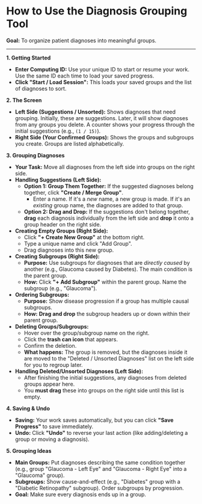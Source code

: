 # How to Use the Diagnosis Grouping Tool

**Goal:** To organize patient diagnoses into meaningful groups.

---

**1. Getting Started**

* **Enter Computing ID:** Use your unique ID to start or resume your work. Use the same ID each time to load your saved progress.
* **Click "Start / Load Session":** This loads your saved groups and the list of diagnoses to sort.

**2. The Screen**

* **Left Side (Suggestions / Unsorted):** Shows diagnoses that need grouping. Initially, these are suggestions. Later, it will show diagnoses from any groups you delete. A counter shows your progress through the initial suggestions (e.g., `(1 / 15)`).
* **Right Side (Your Confirmed Groups):** Shows the groups and subgroups you create. Groups are listed alphabetically.

**3. Grouping Diagnoses**

* **Your Task:** Move all diagnoses from the left side into groups on the right side.
* **Handling Suggestions (Left Side):**
    * **Option 1: Group Them Together:** If the suggested diagnoses belong together, click **"Create / Merge Group"**.
        * Enter a name. If it's a *new* name, a new group is made. If it's an *existing* group name, the diagnoses are added to that group.
    * **Option 2: Drag and Drop:** If the suggestions don't belong together, **drag** each diagnosis individually from the left side and **drop** it onto a group header on the right side.
* **Creating Empty Groups (Right Side):**
    * Click **"+ Create New Group"** at the bottom right.
    * Type a unique name and click "Add Group".
    * Drag diagnoses into this new group.
* **Creating Subgroups (Right Side):**
    * **Purpose:** Use subgroups for diagnoses that are *directly caused* by another (e.g., Glaucoma caused by Diabetes). The main condition is the parent group.
    * **How:** Click **"+ Add Subgroup"** within the parent group. Name the subgroup (e.g., "Glaucoma").
* **Ordering Subgroups:**
    * **Purpose:** Show disease progression if a group has multiple causal subgroups.
    * **How:** **Drag and drop** the subgroup headers up or down within their parent group.
* **Deleting Groups/Subgroups:**
    * Hover over the group/subgroup name on the right.
    * Click the **trash can icon** that appears.
    * Confirm the deletion.
    * **What happens:** The group is removed, but the diagnoses inside it are moved to the "Deleted / Unsorted Diagnoses" list on the left side for you to regroup later.
* **Handling Deleted/Unsorted Diagnoses (Left Side):**
    * After finishing the initial suggestions, any diagnoses from deleted groups appear here.
    * You **must drag** these into groups on the right side until this list is empty.

**4. Saving & Undo**

* **Saving:** Your work saves automatically, but you can click **"Save Progress"** to save immediately.
* **Undo:** Click **"Undo"** to reverse your last action (like adding/deleting a group or moving a diagnosis).

**5. Grouping Ideas**

* **Main Groups:** Put diagnoses describing the same condition together (e.g., group "Glaucoma - Left Eye" and "Glaucoma - Right Eye" into a "Glaucoma" group).
* **Subgroups:** Show cause-and-effect (e.g., "Diabetes" group with a "Diabetic Retinopathy" subgroup). Order subgroups by progression.
* **Goal:** Make sure every diagnosis ends up in a group.